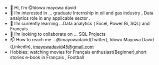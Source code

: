 - 👋 Hi, I’m @Idowu mayowa david
- 👀 I’m interested in ...  graduate Internship in oil and gas industry , Data analytics role in any  applicable sector .
- 🌱 I’m currently learning ...Data analytics ( Excel, Power Bi, SQL)  and Français
- 💞️ I’m looking to collaborate on ... SQL Projects
- 📫 How to reach me ...@imayowadavid(Twitter), Idowu Mayowa David (Linkedln), imayowadavid45@gmail.com
- Hobbies: watching movies for Français enthusiast(Beginner),short stories e-book in Français ,  Football 

<!---
Imayowadavid/Imayowadavid is a ✨ special ✨ repository because its `README.md` (this file) appears on your GitHub profile.
You can click the Preview link to take a look at your changes.
--->
